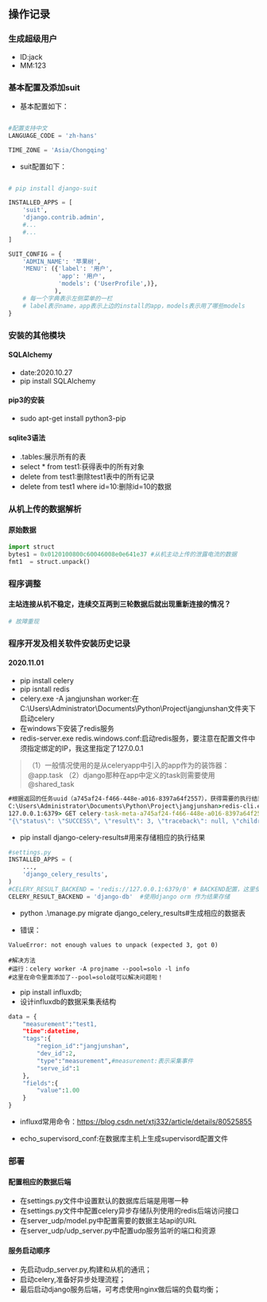 ## 操作记录
### 生成超级用户
- ID:jack
- MM:123

### 基本配置及添加suit
- 基本配置如下：
```python

#配置支持中文
LANGUAGE_CODE = 'zh-hans'

TIME_ZONE = 'Asia/Chongqing'
```
- suit配置如下：
```python

# pip install django-suit

INSTALLED_APPS = [
    'suit',
    'django.contrib.admin',
    #...
    #...
]

SUIT_CONFIG = {
    'ADMIN_NAME': '苹果树',
    'MENU': ({'label': '用户',
              'app': '用户',
              'models': ('UserProfile',)},
             ),
    # 每一个字典表示左侧菜单的一栏
    # label表示name，app表示上边的install的app，models表示用了哪些models
}
```
### 安装的其他模块
#### SQLAlchemy
- date:2020.10.27
- pip install SQLAlchemy


#### pip3的安装
- sudo apt-get install python3-pip

#### sqlite3语法
- .tables:展示所有的表
- select * from test1:获得表中的所有对象
- delete from test1:删除test1表中的所有记录
- delete from test1 where id=10:删除id=10的数据

### 从机上传的数据解析
#### 原始数据
```python
import struct
bytes1 = 0x0120100800c60046008e0e641e37 #从机主动上传的泄露电流的数据
fmt1  = struct.unpack()
```




### 程序调整
#### 主站连接从机不稳定，连续交互两到三轮数据后就出现重新连接的情况？
```python
# 故障重现

```

### 程序开发及相关软件安装历史记录
#### 2020.11.01
- pip install celery
- pip isntall redis
- celery.exe -A jangjunshan worker:在C:\Users\Administrator\Documents\Python\Project\jangjunshan文件夹下启动celery
- 在windows下安装了redis服务
- redis-server.exe redis.windows.conf:启动redis服务，要注意在配置文件中须指定绑定的IP，我这里指定了127.0.0.1

> （1）一般情况使用的是从celeryapp中引入的app作为的装饰器：@app.task
> （2）django那种在app中定义的task则需要使用@shared_task

```cmd
#根据返回的任务uuid（a745af24-f466-448e-a016-8397a64f2557），获得需要的执行结果：
C:\Users\Administrator\Documents\Python\Project\jangjunshan>redis-cli.exe
127.0.0.1:6379> GET celery-task-meta-a745af24-f466-448e-a016-8397a64f2557
"{\"status\": \"SUCCESS\", \"result\": 3, \"traceback\": null, \"children\": [], \"date_done\": \"2020-11-01T05:30:07.820242\", \"task_id\": \"a745af24-f466-448e-a016-8397a64f2557\"}"
```

- pip install django-celery-results#用来存储相应的执行结果
```python
#settings.py
INSTALLED_APPS = (
    ...,
    'django_celery_results',
)
#CELERY_RESULT_BACKEND = 'redis://127.0.0.1:6379/0' # BACKEND配置，这里使用redis
CELERY_RESULT_BACKEND = 'django-db'  #使用django orm 作为结果存储
```
- python .\manage.py migrate django_celery_results#生成相应的数据表

- 错误：
```
ValueError: not enough values to unpack (expected 3, got 0)

#解决方法
#运行：celery worker -A projname --pool=solo -l info
#这里在命令里面添加了--pool=solo就可以解决问题啦！
```

- pip install influxdb;
- 设计influxdb的数据采集表结构
```python
data = {
    "measurement":"test1,
    "time":datetime,
    "tags":{
        "region_id":"jangjunshan",
        "dev_id":2,
        "type":"measurement",#measurement:表示采集事件
        "serve_id":1
    },
    "fields":{
        "value":1.00
    }
}
```
- influxd常用命令：https://blog.csdn.net/xtj332/article/details/80525855

- echo_supervisord_conf:在数据库主机上生成supervisord配置文件


### 部署
#### 配置相应的数据后端
- 在settings.py文件中设置默认的数据库后端是用哪一种
- 在settings.py文件中配置celery异步存储队列使用的redis后端访问接口
- 在server_udp/model.py中配置需要的数据主站api的URL
- 在server_udp/udp_server.py中配置udp服务监听的端口和资源

#### 服务启动顺序
- 先启动udp_server.py,构建和从机的通讯；
- 启动celery,准备好异步处理流程；
- 最后启动django服务后端，可考虑使用nginx做后端的负载均衡；